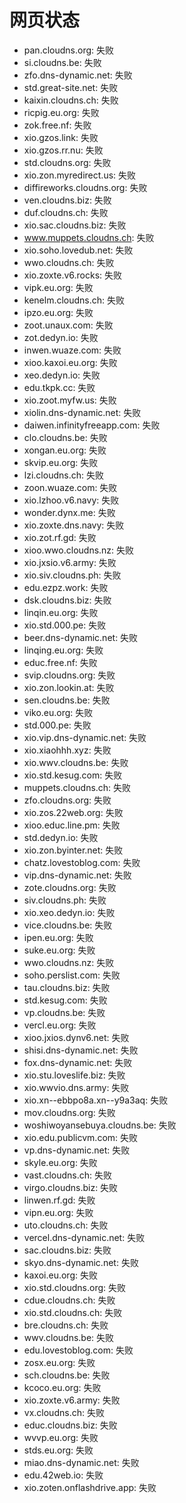 # 网页状态
- pan.cloudns.org: 失败
- si.cloudns.be: 失败
- zfo.dns-dynamic.net: 失败
- std.great-site.net: 失败
- kaixin.cloudns.ch: 失败
- ricpig.eu.org: 失败
- zok.free.nf: 失败
- xio.gzos.link: 失败
- xio.gzos.rr.nu: 失败
- std.cloudns.org: 失败
- xio.zon.myredirect.us: 失败
- diffireworks.cloudns.org: 失败
- ven.cloudns.biz: 失败
- duf.cloudns.ch: 失败
- xio.sac.cloudns.biz: 失败
- www.muppets.cloudns.ch: 失败
- xio.soho.lovedub.net: 失败
- wwo.cloudns.ch: 失败
- xio.zoxte.v6.rocks: 失败
- vipk.eu.org: 失败
- kenelm.cloudns.ch: 失败
- ipzo.eu.org: 失败
- zoot.unaux.com: 失败
- zot.dedyn.io: 失败
- inwen.wuaze.com: 失败
- xioo.kaxoi.eu.org: 失败
- xeo.dedyn.io: 失败
- edu.tkpk.cc: 失败
- xio.zoot.myfw.us: 失败
- xiolin.dns-dynamic.net: 失败
- daiwen.infinityfreeapp.com: 失败
- clo.cloudns.be: 失败
- xongan.eu.org: 失败
- skvip.eu.org: 失败
- lzi.cloudns.ch: 失败
- zoon.wuaze.com: 失败
- xio.lzhoo.v6.navy: 失败
- wonder.dynx.me: 失败
- xio.zoxte.dns.navy: 失败
- xio.zot.rf.gd: 失败
- xioo.wwo.cloudns.nz: 失败
- xio.jxsio.v6.army: 失败
- xio.siv.cloudns.ph: 失败
- edu.ezpz.work: 失败
- dsk.cloudns.biz: 失败
- linqin.eu.org: 失败
- xio.std.000.pe: 失败
- beer.dns-dynamic.net: 失败
- linqing.eu.org: 失败
- educ.free.nf: 失败
- svip.cloudns.org: 失败
- xio.zon.lookin.at: 失败
- sen.cloudns.be: 失败
- viko.eu.org: 失败
- std.000.pe: 失败
- xio.vip.dns-dynamic.net: 失败
- xio.xiaohhh.xyz: 失败
- xio.wwv.cloudns.be: 失败
- xio.std.kesug.com: 失败
- muppets.cloudns.ch: 失败
- zfo.cloudns.org: 失败
- xio.zos.22web.org: 失败
- xioo.educ.line.pm: 失败
- std.dedyn.io: 失败
- xio.zon.byinter.net: 失败
- chatz.lovestoblog.com: 失败
- vip.dns-dynamic.net: 失败
- zote.cloudns.org: 失败
- siv.cloudns.ph: 失败
- xio.xeo.dedyn.io: 失败
- vice.cloudns.be: 失败
- ipen.eu.org: 失败
- suke.eu.org: 失败
- wwo.cloudns.nz: 失败
- soho.perslist.com: 失败
- tau.cloudns.biz: 失败
- std.kesug.com: 失败
- vp.cloudns.be: 失败
- vercl.eu.org: 失败
- xioo.jxios.dynv6.net: 失败
- shisi.dns-dynamic.net: 失败
- fox.dns-dynamic.net: 失败
- xio.stu.loveslife.biz: 失败
- xio.wwvio.dns.army: 失败
- xio.xn--ebbpo8a.xn--y9a3aq: 失败
- mov.cloudns.org: 失败
- woshiwoyansebuya.cloudns.be: 失败
- xio.edu.publicvm.com: 失败
- vp.dns-dynamic.net: 失败
- skyle.eu.org: 失败
- vast.cloudns.ch: 失败
- virgo.cloudns.biz: 失败
- linwen.rf.gd: 失败
- vipn.eu.org: 失败
- uto.cloudns.ch: 失败
- vercel.dns-dynamic.net: 失败
- sac.cloudns.biz: 失败
- skyo.dns-dynamic.net: 失败
- kaxoi.eu.org: 失败
- xio.std.cloudns.org: 失败
- cdue.cloudns.ch: 失败
- xio.std.cloudns.ch: 失败
- bre.cloudns.ch: 失败
- wwv.cloudns.be: 失败
- edu.lovestoblog.com: 失败
- zosx.eu.org: 失败
- sch.cloudns.be: 失败
- kcoco.eu.org: 失败
- xio.zoxte.v6.army: 失败
- vx.cloudns.ch: 失败
- educ.cloudns.biz: 失败
- wvvp.eu.org: 失败
- stds.eu.org: 失败
- miao.dns-dynamic.net: 失败
- edu.42web.io: 失败
- xio.zoten.onflashdrive.app: 失败
